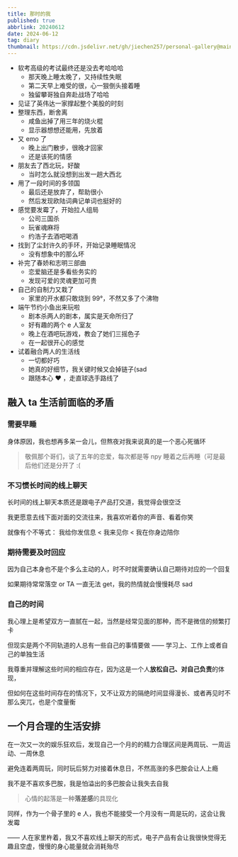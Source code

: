 ```yaml
---
title: 那时的我
published: true
abbrlink: 20240612
date: 2024-06-12
tag: diary
thumbnail: https://cdn.jsdelivr.net/gh/jiechen257/personal-gallery@main/img/202406122344606.png
---
```


- 软考高级的考试最终还是没去考哈哈哈
  - 那天晚上睡太晚了，又持续性失眠
  - 第二天早上难受的很，心一狠倒头接着睡
  - 独留攀哥独自奔赴战场了哈哈
- 见证了英伟达一家撑起整个美股的时刻
- 整理东西，断舍离
  - 咸鱼出掉了用三年的烧火棍
  - 显示器想想还能用，先放着
- 又 emo 了
  - 晚上出门散步，很晚才回家
  - 还是该死的情感
- 朋友去了西北玩，好酸
  - 当时怎么就没想到出发一趟大西北
- 用了一段时间的多领国
  - 最后还是放弃了，帮助很小
  - 然后发现欧陆词典记单词也挺好的
- 感觉要发霉了，开始拉人组局
  - 公司三国杀
  - 玩雀魂麻将
  - 约浩子去酒吧喝酒
- 找到了尘封许久的手环，开始记录睡眠情况
  - 没有想象中的那么坏
- 补完了春娇和志明三部曲
  - 恋爱脑还是多看些务实的
  - 发现可爱的灵魂更加可贵
- 自己的自制力又栽了
  - 家里的开水都只敢烧到 99°，不然又多了个沸物
- 端午节约小鱼出来玩啦
  - 剧本杀两人的剧本，属实是天命所归了
  - 好有趣的两个 e 人室友
  - 晚上在酒吧玩游戏，教会了她们三摇色子
  - 在一起很开心的感觉
- 试着融合两人的生活线
  - 一切都好巧
  - 她真的好细节，我关键时候又会掉链子(sad
  - 跟随本心 ❤️ ，走直球选手路线了

## 融入 ta 生活前面临的矛盾

### 需要早睡

身体原因，我也想再多呆一会儿，但熬夜对我来说真的是一个恶心死循环

> 敬佩那个哥们，谈了五年的恋爱，每次都是等 npy 睡着之后再睡（可是最后他们还是分开了 :(

### 不习惯长时间的线上聊天

长时间的线上聊天本质还是跟电子产品打交道，我觉得会很空泛

我更愿意去线下面对面的交流往来，我喜欢听着你的声音、看着你笑

就像有个不等式： 我给你发信息 < 我来见你 < 我在你身边陪你

### 期待需要及时回应

因为自己本身也不是个多么主动的人，时不时就需要确认自己期待对应的一个回复

如果期待常常落空 or TA 一直无法 get，我的热情就会慢慢耗尽 sad

### 自己的时间

我心理上是希望双方一直腻在一起，当然是经常见面的那种，而不是微信的频繁打卡

但现实是两个不同轨道的人总有一些自己的事情要做 —— 学习上、工作上或者自己的单独生活

我尊重并理解这些时间的相应存在，因为这是一个人**放松自己、对自己负责**的体现，

但如何在这些时间存在的情况下，又不让双方的隔绝时间显得漫长、或者再见时不那么突兀，也是个度量衡

## 一个月合理的生活安排

在一次又一次的娱乐狂欢后，发现自己一个月的的精力合理区间是两周玩、一周运动、一周休息

避免连着两周玩，同时玩后努力对接着休息日，不然高涨的多巴胺会让人上瘾

我不是不喜欢多巴胺，我是怕溢出的多巴胺会让我失去自我

> 心情的起落是一种**落差感**的具现化

同样，作为一个骨子里的 e 人，我也不能接受一个月没有一周是玩的，这会让我发霉

—— 人在家里杵着，我又不喜欢线上聊天的形式，电子产品有会让我很快觉得无趣且空虚，慢慢的身心能量就会消耗殆尽
